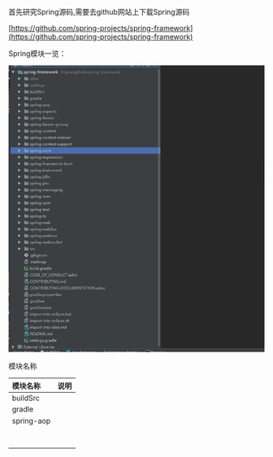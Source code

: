 首先研究Spring源码,需要去github网站上下载Spring源码

[https://github.com/spring-projects/spring-framework](https://github.com/spring-projects/spring-framework)

Spring模块一览：

![](/assets/QQ截图20170413103519.jpg)

模块名称

| 模块名称 | 说明 |
| :--- | :--- |
| buildSrc |  |
| gradle |  |
| spring-aop |  |
|  |  |
|  |  |
|  |  |
|  |  |
|  |  |
|  |  |
|  |  |
|  |  |



